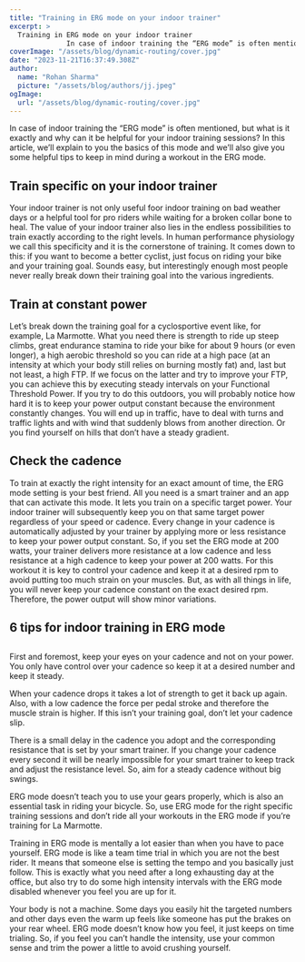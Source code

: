 ```yaml
---
title: "Training in ERG mode on your indoor trainer"
excerpt: >
  Training in ERG mode on your indoor trainer
              In case of indoor training the “ERG mode” is often mentioned, but what is it exactly and why can it be helpful for your indoor training sessions
coverImage: "/assets/blog/dynamic-routing/cover.jpg"
date: "2023-11-21T16:37:49.308Z"
author:
  name: "Rohan Sharma"
  picture: "/assets/blog/authors/jj.jpeg"
ogImage:
  url: "/assets/blog/dynamic-routing/cover.jpg"
---
```


In case of indoor training the “ERG mode” is often mentioned, but what is it exactly and why can it be helpful for your indoor training sessions? In this article, we’ll explain to you the basics of this mode and we’ll also give you some helpful tips to keep in mind during a workout in the ERG mode.


## Train specific on your indoor trainer

Your indoor trainer is not only useful foor indoor training on bad weather days or a helpful tool for pro riders while waiting for a broken collar bone to heal. The value of your indoor trainer also lies in the endless possibilities to train exactly according to the right levels. In human performance physiology we call this specificity and it is the cornerstone of training. It comes down to this: if you want to become a better cyclist, just focus on riding your bike and your training goal. Sounds easy, but interestingly enough most people never really break down their training goal into the various ingredients.


## Train at constant power

Let’s break down the training goal for a cyclosportive event like, for example, La Marmotte. What you need there is strength to ride up steep climbs, great endurance stamina to ride your bike for about 9 hours (or even longer), a high aerobic threshold so you can ride at a high pace (at an intensity at which your body still relies on burning mostly fat) and, last but not least, a high FTP. If we focus on the latter and try to improve your FTP, you can achieve this by executing steady intervals on your Functional Threshold Power. If you try to do this outdoors, you will probably notice how hard it is to keep your power output constant because the environment constantly changes. You will end up in traffic, have to deal with turns and traffic lights and with wind that suddenly blows from another direction. Or you find yourself on hills that don’t have a steady gradient.


## Check the cadence

To train at exactly the right intensity for an exact amount of time, the ERG mode setting is your best friend. All you need is a smart trainer and an app that can activate this mode. It lets you train on a specific target power. Your indoor trainer will subsequently keep you on that same target power regardless of your speed or cadence. Every change in your cadence is automatically adjusted by your trainer by applying more or less resistance to keep your power output constant. So, if you set the ERG mode at 200 watts, your trainer delivers more resistance at a low cadence and less resistance at a high cadence to keep your power at 200 watts. For this workout it is key to control your cadence and keep it at a desired rpm to avoid putting too much strain on your muscles. But, as with all things in life, you will never keep your cadence constant on the exact desired rpm. Therefore, the power output will show minor variations.


## 6 tips for indoor training in ERG mode

## 

First and foremost, keep your eyes on your cadence and not on your power. You only have control over your cadence so keep it at a desired number and keep it steady.


When your cadence drops it takes a lot of strength to get it back up again. Also, with a low cadence the force per pedal stroke and therefore the muscle strain is higher. If this isn’t your training goal, don’t let your cadence slip.


There is a small delay in the cadence you adopt and the corresponding resistance that is set by your smart trainer. If you change your cadence every second it will be nearly impossible for your smart trainer to keep track and adjust the resistance level. So, aim for a steady cadence without big swings.


ERG mode doesn’t teach you to use your gears properly, which is also an essential task in riding your bicycle. So, use ERG mode for the right specific training sessions and don’t ride all your workouts in the ERG mode if you’re training for La Marmotte.


Training in ERG mode is mentally a lot easier than when you have to pace yourself. ERG mode is like a team time trial in which you are not the best rider. It means that someone else is setting the tempo and you basically just follow. This is exactly what you need after a long exhausting day at the office, but also try to do some high intensity intervals with the ERG mode disabled whenever you feel you are up for it.


Your body is not a machine. Some days you easily hit the targeted numbers and other days even the warm up feels like someone has put the brakes on your rear wheel. ERG mode doesn’t know how you feel, it just keeps on time trialing. So, if you feel you can’t handle the intensity, use your common sense and trim the power a little to avoid crushing yourself.
